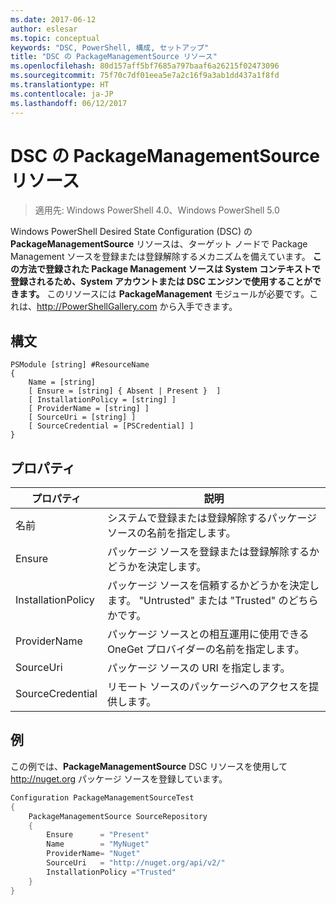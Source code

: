 ```yaml
---
ms.date: 2017-06-12
author: eslesar
ms.topic: conceptual
keywords: "DSC, PowerShell, 構成, セットアップ"
title: "DSC の PackageManagementSource リソース"
ms.openlocfilehash: 80d157aff5bf7685a797baaf6a26215f02473096
ms.sourcegitcommit: 75f70c7df01eea5e7a2c16f9a3ab1dd437a1f8fd
ms.translationtype: HT
ms.contentlocale: ja-JP
ms.lasthandoff: 06/12/2017
---
```

<a id="dsc-packagemanagementsource-resource" class="xliff"></a>

# DSC の PackageManagementSource リソース

> 適用先: Windows PowerShell 4.0、Windows PowerShell 5.0

Windows PowerShell Desired State Configuration (DSC) の **PackageManagementSource** リソースは、ターゲット ノードで Package Management ソースを登録または登録解除するメカニズムを備えています。 **この方法で登録された Package Management ソースは System コンテキストで登録されるため、System アカウントまたは DSC エンジンで使用することができます。** このリソースには **PackageManagement** モジュールが必要です。これは、http://PowerShellGallery.com から入手できます。

<a id="syntax" class="xliff"></a>

## 構文

```
PSModule [string] #ResourceName
{
    Name = [string]
    [ Ensure = [string] { Absent | Present }  ]
    [ InstallationPolicy = [string] ]
    [ ProviderName = [string] ]
    [ SourceUri = [string] ]
    [ SourceCredential = [PSCredential] ]
}
```

<a id="properties" class="xliff"></a>

## プロパティ
|  プロパティ  |  説明   | 
|---|---| 
| 名前| システムで登録または登録解除するパッケージ ソースの名前を指定します。| 
| Ensure| パッケージ ソースを登録または登録解除するかどうかを決定します。| 
| InstallationPolicy| パッケージ ソースを信頼するかどうかを決定します。 "Untrusted" または "Trusted" のどちらかです。| 
| ProviderName| パッケージ ソースとの相互運用に使用できる OneGet プロバイダーの名前を指定します。| 
| SourceUri| パッケージ ソースの URI を指定します。| 
| SourceCredential| リモート ソースのパッケージへのアクセスを提供します。| 

<a id="example" class="xliff"></a>

## 例

この例では、**PackageManagementSource** DSC リソースを使用して http://nuget.org パッケージ ソースを登録しています。

```powershell
Configuration PackageManagementSourceTest
{    
    PackageManagementSource SourceRepository
    {
        Ensure      = "Present" 
        Name        = "MyNuget" 
        ProviderName= "Nuget" 
        SourceUri   = "http://nuget.org/api/v2/"   
        InstallationPolicy ="Trusted" 
    }
}
```

